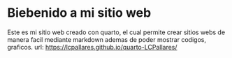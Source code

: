 # Biebenido a mi sitio web
Este es mi sitio web creado con quarto, el cual permite crear sitios webs de manera facil mediante markdown ademas de poder mostrar codigos, graficos.
url: https://lcpallares.github.io/quarto-LCPallares/
